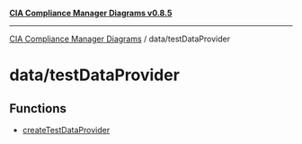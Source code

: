 [**CIA Compliance Manager Diagrams v0.8.5**](../../README.md)

***

[CIA Compliance Manager Diagrams](../../modules.md) / data/testDataProvider

# data/testDataProvider

## Functions

- [createTestDataProvider](functions/createTestDataProvider.md)
